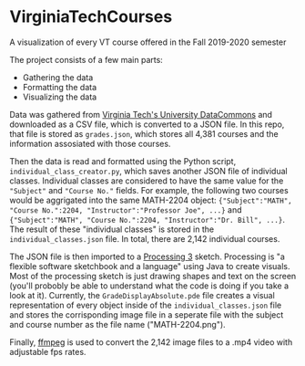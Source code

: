 # VirginiaTechCourses
A visualization of every VT course offered in the Fall 2019-2020 semester

The project consists of a few main parts:
- Gathering the data
- Formatting the data
- Visualizing the data

Data was gathered from [Virginia Tech's University DataCommons](https://udc.vt.edu/irdata/data/course_grades/grades) and downloaded as a CSV file, which is converted to a JSON file. In this repo, that file is stored as `grades.json`, which stores all 4,381 courses and the information assosiated with those courses.

Then the data is read and formatted using the Python script, `individual_class_creator.py`, which saves another JSON file of individual classes. Individual classes are considered to have the same value for the `"Subject"` and `"Course No."` fields. For example, the following two courses would be aggrigated into the same MATH-2204 object: `{"Subject":"MATH", "Course No.":2204, "Instructor":"Professor Joe", ...}` and `{"Subject":"MATH", "Course No.":2204, "Instructor":"Dr. Bill", ...}`. The result of these "individual classes" is stored in the `individual_classes.json` file. In total, there are 2,142 individual courses. 

The JSON file is then imported to a [Processing 3](http://processing.org/) sketch. Processing is "a flexible software sketchbook and a language" using Java to create visuals. Most of the processing sketch is just drawing shapes and text on the screen (you'll probobly be able to understand what the code is doing if you take a look at it). Currently, the `GradeDisplayAbsolute.pde` file creates a visual representation of every object inside of the `individual_classes.json` file and stores the corrisponding image file in a seperate file with the subject and course number as the file name ("MATH-2204.png").

Finally, [ffmpeg](https://ffmpeg.org/) is used to convert the 2,142 image files to a .mp4 video with adjustable fps rates.
